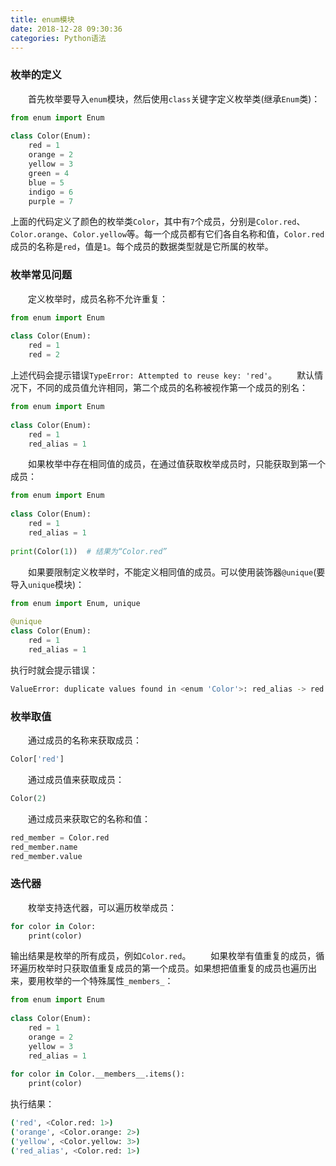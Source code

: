 ```yaml
---
title: enum模块
date: 2018-12-28 09:30:36
categories: Python语法
---
```

### 枚举的定义

&emsp;&emsp;首先枚举要导入`enum`模块，然后使用`class`关键字定义枚举类(继承`Enum`类)：

``` python
from enum import Enum
​
class Color(Enum):
    red = 1
    orange = 2
    yellow = 3
    green = 4
    blue = 5
    indigo = 6
    purple = 7
```

上面的代码定义了颜色的枚举类`Color`，其中有`7`个成员，分别是`Color.red`、`Color.orange`、`Color.yellow`等。每一个成员都有它们各自名称和值，`Color.red`成员的名称是`red`，值是`1`。每个成员的数据类型就是它所属的枚举。

### 枚举常见问题

&emsp;&emsp;定义枚举时，成员名称不允许重复：

``` python
from enum import Enum
​
class Color(Enum):
    red = 1
    red = 2
```

上述代码会提示错误`TypeError: Attempted to reuse key: 'red'`。
&emsp;&emsp;默认情况下，不同的成员值允许相同，第二个成员的名称被视作第一个成员的别名：

``` python
from enum import Enum
​
class Color(Enum):
    red = 1
    red_alias = 1
```

&emsp;&emsp;如果枚举中存在相同值的成员，在通过值获取枚举成员时，只能获取到第一个成员：

``` python
from enum import Enum
​
class Color(Enum):
    red = 1
    red_alias = 1
​
print(Color(1))  # 结果为“Color.red”
```

&emsp;&emsp;如果要限制定义枚举时，不能定义相同值的成员。可以使用装饰器`@unique`(要导入`unique`模块)：

``` python
from enum import Enum, unique
​
@unique
class Color(Enum):
    red = 1
    red_alias = 1
```

执行时就会提示错误：

``` bash
ValueError: duplicate values found in <enum 'Color'>: red_alias -> red
```

### 枚举取值

&emsp;&emsp;通过成员的名称来获取成员：

``` python
Color['red']
```

&emsp;&emsp;通过成员值来获取成员：

``` python
Color(2)
```

&emsp;&emsp;通过成员来获取它的名称和值：

``` python
red_member = Color.red
red_member.name
red_member.value
```

### 迭代器

&emsp;&emsp;枚举支持迭代器，可以遍历枚举成员：

``` python
for color in Color:
    print(color)
```

输出结果是枚举的所有成员，例如`Color.red`。
&emsp;&emsp;如果枚举有值重复的成员，循环遍历枚举时只获取值重复成员的第一个成员。如果想把值重复的成员也遍历出来，要用枚举的一个特殊属性`_members_`：

``` python
from enum import Enum
​
class Color(Enum):
    red = 1
    orange = 2
    yellow = 3
    red_alias = 1
​
for color in Color.__members__.items():
    print(color)
```

执行结果：

``` bash
('red', <Color.red: 1>)
('orange', <Color.orange: 2>)
('yellow', <Color.yellow: 3>)
('red_alias', <Color.red: 1>)
```